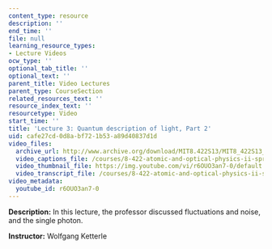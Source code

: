 ```yaml
---
content_type: resource
description: ''
end_time: ''
file: null
learning_resource_types:
- Lecture Videos
ocw_type: ''
optional_tab_title: ''
optional_text: ''
parent_title: Video Lectures
parent_type: CourseSection
related_resources_text: ''
resource_index_text: ''
resourcetype: Video
start_time: ''
title: 'Lecture 3: Quantum description of light, Part 2'
uid: cafe27cd-0d8a-bf72-1b53-a89d40837d1d
video_files:
  archive_url: http://www.archive.org/download/MIT8.422S13/MIT8_422S13_lec03-2_300k.mp4
  video_captions_file: /courses/8-422-atomic-and-optical-physics-ii-spring-2013/e23a7fb3e21b53809ee7c1c58f0d111d_r6OUO3an7-0.vtt
  video_thumbnail_file: https://img.youtube.com/vi/r6OUO3an7-0/default.jpg
  video_transcript_file: /courses/8-422-atomic-and-optical-physics-ii-spring-2013/bbf2e7050aa0d12d76a0597a1fc1c614_r6OUO3an7-0.pdf
video_metadata:
  youtube_id: r6OUO3an7-0
---
```


**Description:** In this lecture, the professor discussed fluctuations and noise, and the single photon.

**Instructor:** Wolfgang Ketterle



